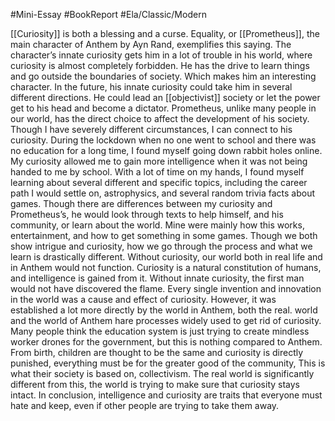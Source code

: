 #Mini-Essay #BookReport #Ela/Classic/Modern 

[[Curiosity]] is both a blessing and a curse. Equality, or [[Prometheus]], the main character of Anthem by Ayn Rand, exemplifies this saying. The character’s innate curiosity gets him in a lot of trouble in his world, where curiosity is almost completely forbidden. He has the drive to learn things and go outside the boundaries of society. Which makes him an interesting character. In the future, his innate curiosity could take him in several different directions. He could lead an [[objectivist]] society or let the power get to his head and become a dictator. Prometheus, unlike many people in our world, has the direct choice to affect the development of his society.
Though I have severely different circumstances, I can connect to his curiosity. During the lockdown when no one went to school and there was no education for a long time, I found myself going down rabbit holes online. My curiosity allowed me to gain more intelligence when it was not being handed to me by school. With a lot of time on my hands, I found myself learning about several different and specific topics, including the career path I would settle on, astrophysics, and several random trivia facts about games. Though there are differences between my curiosity and Prometheus’s, he would look through texts to help himself, and his community, or learn about the world. Mine were mainly how this works, entertainment, and how to get something in some games. Though we both show intrigue and curiosity, how we go through the process and what we learn is drastically different.
Without curiosity, our world both in real life and in Anthem would not function. Curiosity is a natural constitution of humans, and intelligence is gained from it. Without innate curiosity, the first man would not have discovered the flame. Every single invention and innovation in the world was a cause and effect of curiosity. However, it was established a lot more directly by the world in Anthem, both the real. world and the world of Anthem hare processes widely used to get rid of curiosity. Many people think the education system is just trying to create mindless worker drones for the government, but this is nothing compared to Anthem. From birth, children are thought to be the same and curiosity is directly punished, everything must be for the greater good of the community, This is what their society is based on, collectivism. The real world is significantly different from this, the world is trying to make sure that curiosity stays intact. In conclusion, intelligence and curiosity are traits that everyone must hate and keep, even if other people are trying to take them away.

